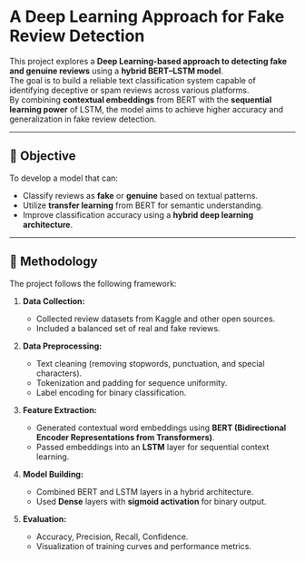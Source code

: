 # A Deep Learning Approach for Fake Review Detection

This project explores a **Deep Learning-based approach to detecting fake and genuine reviews** using a **hybrid BERT–LSTM model**.  
The goal is to build a reliable text classification system capable of identifying deceptive or spam reviews across various platforms.  
By combining **contextual embeddings** from BERT with the **sequential learning power** of LSTM, the model aims to achieve higher accuracy and generalization in fake review detection.

---

## 🎯 Objective

To develop a model that can:
- Classify reviews as **fake** or **genuine** based on textual patterns.  
- Utilize **transfer learning** from BERT for semantic understanding.  
- Improve classification accuracy using a **hybrid deep learning architecture**.

---

## 🧩 Methodology

The project follows the following framework:

1. **Data Collection:**  
   - Collected review datasets from Kaggle and other open sources.  
   - Included a balanced set of real and fake reviews.

2. **Data Preprocessing:**  
   - Text cleaning (removing stopwords, punctuation, and special characters).  
   - Tokenization and padding for sequence uniformity.  
   - Label encoding for binary classification.

3. **Feature Extraction:**  
   - Generated contextual word embeddings using **BERT (Bidirectional Encoder Representations from Transformers)**.  
   - Passed embeddings into an **LSTM** layer for sequential context learning.

4. **Model Building:**  
   - Combined BERT and LSTM layers in a hybrid architecture.  
   - Used **Dense** layers with **sigmoid activation** for binary output.  

5. **Evaluation:**  
   - Accuracy, Precision, Recall, Confidence.  
   - Visualization of training curves and performance metrics.



